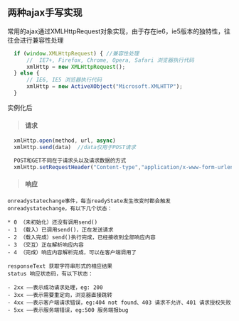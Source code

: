 ## 两种ajax手写实现
  常用的ajax通过XMLHttpRequest对象实现，由于存在ie6，ie5版本的独特性，往往会进行兼容性处理
  ```javascript
    if (window.XMLHttpRequest) { //兼容性处理
        //  IE7+, Firefox, Chrome, Opera, Safari 浏览器执行代码
        xmlHttp = new XMLHttpRequest();
    } else {
        // IE6, IE5 浏览器执行代码
        xmlHttp = new ActiveXObject("Microsoft.XMLHTTP");
    }
  ```
  实例化后
  > #### 请求
  ```javascript
    xmlHttp.open(method, url, async)  
    xmlHttp.send(data)  //data仅用于POST请求
    
    POST和GET不同在于请求头以及请求数据的方式
    xmlHttp.setRequestHeader("Content-type","application/x-www-form-urlencoded");
  ```
  > #### 响应
    onreadystatechange事件，每当readyState发生改变时都会触发onreadystatechange，有以下几个状态：
    
    * 0 （未初始化）还没有调用send()
    - 1 （载入）已调用send()，正在发送请求
    - 2 （载入完成）send()执行完成，已经接收到全部响应内容
    - 3 （交互）正在解析响应内容
    - 4 （完成）响应内容解析完成，可以在客户端调用了
    
    responseText 获取字符串形式的相应结果
    status 响应状态码，有以下状态：
    
    - 2xx ——表示成功请求处理，eg: 200
    - 3xx ——表示需要重定向，浏览器直接跳转
    - 4xx ——表示客户端请求错误，eg:404 not found、403 请求不允许、401 请求授权失败
    - 5xx ——表示服务端错误，eg:500 服务端报bug
    

